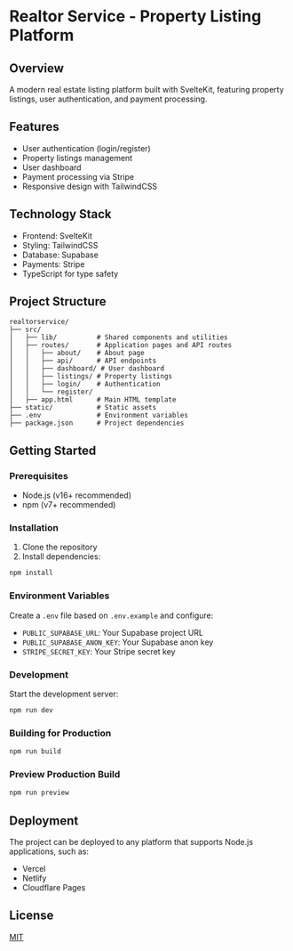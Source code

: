 # Realtor Service - Property Listing Platform

## Overview
A modern real estate listing platform built with SvelteKit, featuring property listings, user authentication, and payment processing.

## Features
- User authentication (login/register)
- Property listings management
- User dashboard
- Payment processing via Stripe
- Responsive design with TailwindCSS

## Technology Stack
- Frontend: SvelteKit
- Styling: TailwindCSS
- Database: Supabase
- Payments: Stripe
- TypeScript for type safety

## Project Structure
```
realtorservice/
├── src/
│   ├── lib/          # Shared components and utilities
│   ├── routes/       # Application pages and API routes
│   │   ├── about/    # About page
│   │   ├── api/      # API endpoints
│   │   ├── dashboard/ # User dashboard
│   │   ├── listings/ # Property listings
│   │   ├── login/    # Authentication
│   │   └── register/
│   ├── app.html      # Main HTML template
├── static/           # Static assets
├── .env              # Environment variables
├── package.json      # Project dependencies
```

## Getting Started

### Prerequisites
- Node.js (v16+ recommended)
- npm (v7+ recommended)

### Installation
1. Clone the repository
2. Install dependencies:
```bash
npm install
```

### Environment Variables
Create a `.env` file based on `.env.example` and configure:
- `PUBLIC_SUPABASE_URL`: Your Supabase project URL
- `PUBLIC_SUPABASE_ANON_KEY`: Your Supabase anon key
- `STRIPE_SECRET_KEY`: Your Stripe secret key

### Development
Start the development server:
```bash
npm run dev
```

### Building for Production
```bash
npm run build
```

### Preview Production Build
```bash
npm run preview
```

## Deployment
The project can be deployed to any platform that supports Node.js applications, such as:
- Vercel
- Netlify
- Cloudflare Pages

## License
[MIT](LICENSE)